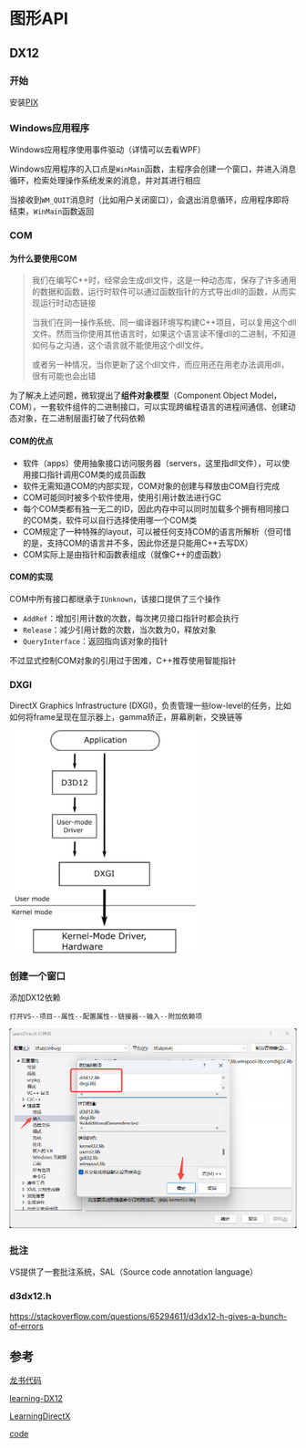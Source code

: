 # 图形API

## DX12

### 开始

安装[PIX](https://devblogs.microsoft.com/pix/download/)

### Windows应用程序

Windows应用程序使用事件驱动（详情可以去看WPF）

Windows应用程序的入口点是`WinMain`函数，主程序会创建一个窗口，并进入消息循环，检索处理操作系统发来的消息，并对其进行相应

当接收到`WM_QUIT`消息时（比如用户关闭窗口），会退出消息循环，应用程序即将结束，`WinMain`函数返回

### COM

#### 为什么要使用COM

> 我们在编写C++时，经常会生成dll文件，这是一种动态库，保存了许多通用的数据和函数，运行时软件可以通过函数指针的方式导出dll的函数，从而实现运行时动态链接
>
> 当我们在同一操作系统、同一编译器环境写构建C++项目，可以复用这个dll文件。然而当你使用其他语言时，如果这个语言读不懂dll的二进制，不知道如何与之沟通，这个语言就不能使用这个dll文件。
>
> 或者另一种情况，当你更新了这个dll文件，而应用还在用老办法调用dll，很有可能也会出错

为了解决上述问题，微软提出了**组件对象模型**（Component Object Model，COM），一套软件组件的二进制接口，可以实现跨编程语言的进程间通信、创建动态对象，在二进制层面打破了代码依赖

#### COM的优点

- 软件（apps）使用抽象接口访问服务器（servers，这里指dll文件），可以使用接口指针调用COM类的成员函数
- 软件无需知道COM的内部实现，COM对象的创建与释放由COM自行完成
- COM可能同时被多个软件使用，使用引用计数法进行GC
- 每个COM类都有独一无二的ID，因此内存中可以同时加载多个拥有相同接口的COM类，软件可以自行选择使用哪一个COM类
- COM规定了一种特殊的layout，可以被任何支持COM的语言所解析（但可惜的是，支持COM的语言并不多，因此你还是只能用C++去写DX）
- COM实际上是由指针和函数表组成（就像C++的虚函数）

#### COM的实现

COM中所有接口都继承于`IUnknown`，该接口提供了三个操作

- `AddRef`：增加引用计数的次数，每次拷贝接口指针时都会执行
- `Release`：减少引用计数的次数，当次数为0，释放对象
- `QueryInterface`：返回指向该对象的指针

不过显式控制COM对象的引用过于困难，C++推荐使用智能指针

### DXGI

DirectX Graphics Infrastructure (DXGI)，负责管理一些low-level的任务，比如如何将frame呈现在显示器上，gamma矫正，屏幕刷新，交换链等

<img src="Image/DXGI.png" alt="DXGI" style="zoom:67%;" />

### 创建一个窗口

添加DX12依赖

```
打开VS--项目--属性--配置属性--链接器--输入--附加依赖项
```

![image-20230112010632277](Image/添加DX依赖.png)

### 批注

VS提供了一套批注系统，SAL（Source code annotation language）

### d3dx12.h

https://stackoverflow.com/questions/65294611/d3dx12-h-gives-a-bunch-of-errors









## 参考

[龙书代码](https://github.com/d3dcoder/d3d12book)

[learning-DX12](https://www.3dgep.com/learning-directx-12-1/)

[LearningDirectX](https://paminerva.github.io/docs/LearnDirectX/LearnDirectX)

[code](https://github.com/microsoft/DirectX-Graphics-Samples/tree/master/Samples/Desktop)